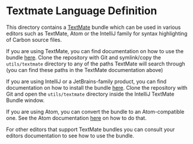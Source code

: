 # Textmate Language Definition

<!--
Part of the Carbon Language project, under the Apache License v2.0 with LLVM
Exceptions. See /LICENSE for license information.
SPDX-License-Identifier: Apache-2.0 WITH LLVM-exception
-->

This directory contains a [TextMate](https://macromates.com/) bundle which can
be used in various editors such as TextMate, Atom or the IntelliJ family for
syntax highlighting of Carbon source files.

If you are using TextMate, you can find documentation on how to use the bundle
[here](https://macromates.com/manual/en/bundles#getting_more_bundles). Clone the
repository with Git and symlink/copy the `utils/textmate` directory to any of
the paths TextMate will search through (you can find these paths in the TextMate
documentation above)

If you are using IntelliJ or a JetBrains-family product, you can find
documentation on how to install the bundle
[here](https://www.jetbrains.com/help/idea/textmate.html#import-textmate-bundles).
Clone the repository with Git and open the `utils/textmate` directory inside the
IntelliJ TextMate Bundle window.

If you are using Atom, you can convert the bundle to an Atom-compatible one. See
the Atom documentation
[here](https://flight-manual.atom.io/hacking-atom/sections/converting-from-textmate/)
on how to do that.

For other editors that support TextMate bundles you can consult your editors
documentation to see how to use the bundle.
